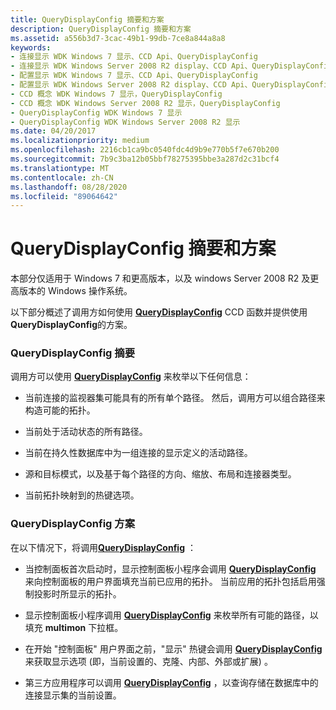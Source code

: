 ```yaml
---
title: QueryDisplayConfig 摘要和方案
description: QueryDisplayConfig 摘要和方案
ms.assetid: a556b3d7-3cac-49b1-99db-7ce8a844a8a8
keywords:
- 连接显示 WDK Windows 7 显示、CCD Api、QueryDisplayConfig
- 连接显示 WDK Windows Server 2008 R2 display、CCD Api、QueryDisplayConfig
- 配置显示 WDK Windows 7 显示、CCD Api、QueryDisplayConfig
- 配置显示 WDK Windows Server 2008 R2 display、CCD Api、QueryDisplayConfig
- CCD 概念 WDK Windows 7 显示，QueryDisplayConfig
- CCD 概念 WDK Windows Server 2008 R2 显示，QueryDisplayConfig
- QueryDisplayConfig WDK Windows 7 显示
- QueryDisplayConfig WDK Windows Server 2008 R2 显示
ms.date: 04/20/2017
ms.localizationpriority: medium
ms.openlocfilehash: 2216cb1ca9bc0540fdc4d9b9e770b5f7e670b200
ms.sourcegitcommit: 7b9c3ba12b05bbf78275395bbe3a287d2c31bcf4
ms.translationtype: MT
ms.contentlocale: zh-CN
ms.lasthandoff: 08/28/2020
ms.locfileid: "89064642"
---
```

# <a name="querydisplayconfig-summary-and-scenarios"></a>QueryDisplayConfig 摘要和方案


本部分仅适用于 Windows 7 和更高版本，以及 windows Server 2008 R2 及更高版本的 Windows 操作系统。

以下部分概述了调用方如何使用 [**QueryDisplayConfig**](/windows/desktop/api/winuser/nf-winuser-querydisplayconfig) CCD 函数并提供使用 **QueryDisplayConfig**的方案。

### <a name="span-idquerydisplayconfig_summaryspanspan-idquerydisplayconfig_summaryspanquerydisplayconfig-summary"></a><span id="querydisplayconfig_summary"></span><span id="QUERYDISPLAYCONFIG_SUMMARY"></span>QueryDisplayConfig 摘要

调用方可以使用 [**QueryDisplayConfig**](/windows/desktop/api/winuser/nf-winuser-querydisplayconfig) 来枚举以下任何信息：

-   当前连接的监视器集可能具有的所有单个路径。 然后，调用方可以组合路径来构造可能的拓扑。

-   当前处于活动状态的所有路径。

-   当前在持久性数据库中为一组连接的显示定义的活动路径。

-   源和目标模式，以及基于每个路径的方向、缩放、布局和连接器类型。

-   当前拓扑映射到的热键选项。

### <a name="span-idquerydisplayconfig_scenariosspanspan-idquerydisplayconfig_scenariosspanquerydisplayconfig-scenarios"></a><span id="querydisplayconfig_scenarios"></span><span id="QUERYDISPLAYCONFIG_SCENARIOS"></span>QueryDisplayConfig 方案

在以下情况下，将调用[**QueryDisplayConfig**](/windows/desktop/api/winuser/nf-winuser-querydisplayconfig) ：

-   当控制面板首次启动时，显示控制面板小程序会调用 [**QueryDisplayConfig**](/windows/desktop/api/winuser/nf-winuser-querydisplayconfig) 来向控制面板的用户界面填充当前已应用的拓扑。 当前应用的拓扑包括启用强制投影时所显示的拓扑。

-   显示控制面板小程序调用 [**QueryDisplayConfig**](/windows/desktop/api/winuser/nf-winuser-querydisplayconfig) 来枚举所有可能的路径，以填充 **multimon** 下拉框。

-   在开始 "控制面板" 用户界面之前，"显示" 热键会调用 [**QueryDisplayConfig**](/windows/desktop/api/winuser/nf-winuser-querydisplayconfig) 来获取显示选项 (即，当前设置的、克隆、内部、外部或扩展) 。

-   第三方应用程序可以调用 [**QueryDisplayConfig**](/windows/desktop/api/winuser/nf-winuser-querydisplayconfig) ，以查询存储在数据库中的连接显示集的当前设置。

 

